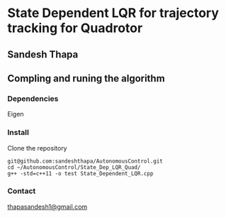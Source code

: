# State Dependent LQR for trajectory tracking for Quadrotor

## Sandesh Thapa

## Compling and runing the algorithm

### Dependencies 
Eigen 

### Install 
Clone the repository 
```
git@github.com:sandeshthapa/AutonomousControl.git
cd ~/AutonomousControl/State_Dep_LQR_Quad/
g++ -std=c++11 -o test State_Dependent_LQR.cpp 
```




### Contact 
thapasandesh1@gmail.com

